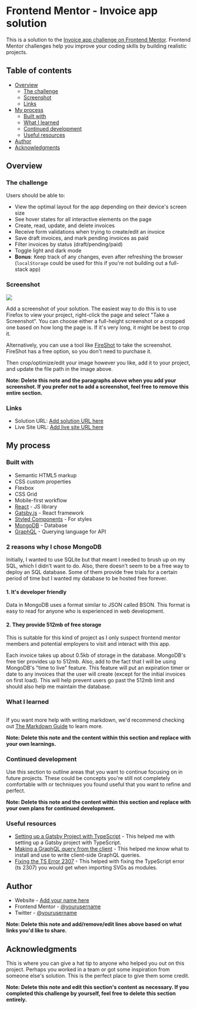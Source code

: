 # Frontend Mentor - Invoice app solution

This is a solution to the [Invoice app challenge on Frontend Mentor](https://www.frontendmentor.io/challenges/invoice-app-i7KaLTQjl). Frontend Mentor challenges help you improve your coding skills by building realistic projects.

## Table of contents

- [Overview](#overview)
  - [The challenge](#the-challenge)
  - [Screenshot](#screenshot)
  - [Links](#links)
- [My process](#my-process)
  - [Built with](#built-with)
  - [What I learned](#what-i-learned)
  - [Continued development](#continued-development)
  - [Useful resources](#useful-resources)
- [Author](#author)
- [Acknowledgments](#acknowledgments)

## Overview

### The challenge

Users should be able to:

- View the optimal layout for the app depending on their device's screen size
- See hover states for all interactive elements on the page
- Create, read, update, and delete invoices
- Receive form validations when trying to create/edit an invoice
- Save draft invoices, and mark pending invoices as paid
- Filter invoices by status (draft/pending/paid)
- Toggle light and dark mode
- **Bonus**: Keep track of any changes, even after refreshing the browser (`localStorage` could be used for this if you're not building out a full-stack app)

### Screenshot

![](./screenshot.jpg)

Add a screenshot of your solution. The easiest way to do this is to use Firefox to view your project, right-click the page and select "Take a Screenshot". You can choose either a full-height screenshot or a cropped one based on how long the page is. If it's very long, it might be best to crop it.

Alternatively, you can use a tool like [FireShot](https://getfireshot.com/) to take the screenshot. FireShot has a free option, so you don't need to purchase it.

Then crop/optimize/edit your image however you like, add it to your project, and update the file path in the image above.

**Note: Delete this note and the paragraphs above when you add your screenshot. If you prefer not to add a screenshot, feel free to remove this entire section.**

### Links

- Solution URL: [Add solution URL here](https://your-solution-url.com)
- Live Site URL: [Add live site URL here](https://your-live-site-url.com)

## My process

### Built with

- Semantic HTML5 markup
- CSS custom properties
- Flexbox
- CSS Grid
- Mobile-first workflow
- [React](https://reactjs.org/) - JS library
- [Gatsby.js](https://www.gatsbyjs.com/) - React framework
- [Styled Components](https://styled-components.com/) - For styles
- [MongoDB](https://www.mongodb.com/) - Database
- [GraphQL](https://graphql.org/) - Querying language for API

### 2 reasons why I chose MongoDB

Initially, I wanted to use SQLite but that meant I needed to brush up on my SQL, which I didn't want to do. Also, there doesn't seem to be a free way to deploy an SQL database. Some of them provide free trials for a certain period of time but I wanted my database to be hosted free forever.

#### 1. It's developer friendly

Data in MongoDB uses a format similar to JSON called BSON. This format is easy to read for anyone who is experienced in web development.

#### 2. They provide 512mb of free storage

This is suitable for this kind of project as I only suspect frontend mentor members and potential employers to visit and interact with this app.

Each invoice takes up about 0.5kb of storage in the database. MongoDB's free tier provides up to 512mb. Also, add to the fact that I will be using MongoDB's "time to live" feature. This feature will put an expiration timer or date to any invoices that the user will create (except for the initial invoices on first load). This will help prevent users go past the 512mb limit and should also help me maintain the database.

### What I learned

```graphql

```

If you want more help with writing markdown, we'd recommend checking out [The Markdown Guide](https://www.markdownguide.org/) to learn more.

**Note: Delete this note and the content within this section and replace with your own learnings.**

### Continued development

Use this section to outline areas that you want to continue focusing on in future projects. These could be concepts you're still not completely comfortable with or techniques you found useful that you want to refine and perfect.

**Note: Delete this note and the content within this section and replace with your own plans for continued development.**

### Useful resources

- [Setting up a Gatsby Project with TypeScript](https://www.digitalocean.com/community/tutorials/how-to-set-up-a-gatsby-project-with-typescript) - This helped me with setting up a Gatsby project with TypeScript.
- [Making a GraphQL query from the client](https://www.howtographql.com/react-apollo/2-queries-loading-links/) - This helped me know what to install and use to write client-side GraphQL queries.
- [Fixing the TS Error 2307](https://duncanleung.com/typescript-module-declearation-svg-img-assets/) - This helped with fixing the TypeScript error (ts 2307) you would get when importing SVGs as modules.

## Author

- Website - [Add your name here](https://www.your-site.com)
- Frontend Mentor - [@yourusername](https://www.frontendmentor.io/profile/yourusername)
- Twitter - [@yourusername](https://www.twitter.com/yourusername)

**Note: Delete this note and add/remove/edit lines above based on what links you'd like to share.**

## Acknowledgments

This is where you can give a hat tip to anyone who helped you out on this project. Perhaps you worked in a team or got some inspiration from someone else's solution. This is the perfect place to give them some credit.

**Note: Delete this note and edit this section's content as necessary. If you completed this challenge by yourself, feel free to delete this section entirely.**
